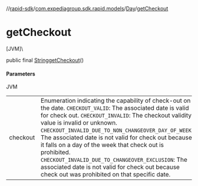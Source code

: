 //[rapid-sdk](../../../index.md)/[com.expediagroup.sdk.rapid.models](../index.md)/[Day](index.md)/[getCheckout](get-checkout.md)

# getCheckout

[JVM]\

public final [String](https://docs.oracle.com/javase/8/docs/api/java/lang/String.html)[getCheckout](get-checkout.md)()

#### Parameters

JVM

| | |
|---|---|
| checkout | Enumeration indicating the capability of check-out on the date.  `CHECKOUT_VALID`: The associated date is valid for check out.  `CHECKOUT_INVALID`: The checkout validity value is invalid or unknown.  `CHECKOUT_INVALID_DUE_TO_NON_CHANGEOVER_DAY_OF_WEEK`: The associated date is not valid for check out because it falls on a day of the week that check out is prohibited.  `CHECKOUT_INVALID_DUE_TO_CHANGEOVER_EXCLUSION`: The associated date is not valid for check out because check out was prohibited on that specific date. |
